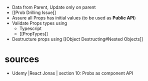 - Data from Parent, Update only on parent
-  [[Prob Drilling Issue]]
- Assure all Props has initial values (to be used as **Public API**)
- Validate Props types using 
	- Typescript
	- [[PropTypes]]
- Destructure props using [[Object Destructing#Nested Objects]]
# sources
- Udemy |React Jonas |  section 10: Probs as component API

